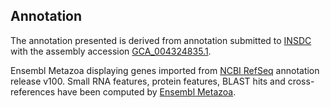 **Annotation**
----------

The annotation presented is derived from annotation submitted to
[INSDC](http://www.insdc.org) with the assembly accession [GCA_004324835.1](http://www.ebi.ac.uk/ena/data/view/GCA_004324835.1).

Ensembl Metazoa displaying genes imported from [NCBI RefSeq](https://www.ncbi.nlm.nih.gov/genome/annotation_euk/Dendronephthya_gigantea/100/) annotation release v100.
Small RNA features, protein features, BLAST hits and cross-references have been
computed by [Ensembl Metazoa](https://metazoa.ensembl.org/info/genome/annotation/index.html).
